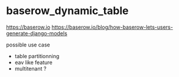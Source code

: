 # baserow_dynamic_table

https://baserow.io
https://baserow.io/blog/how-baserow-lets-users-generate-django-models

possible use case

- table partitionning
- eav like feature
- multitenant ?
